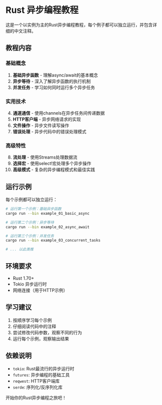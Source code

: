 # Rust 异步编程教程

这是一个以实例为主的Rust异步编程教程，每个例子都可以独立运行，并包含详细的中文注释。

## 教程内容

### 基础概念
1. **基础异步函数** - 理解async/await的基本概念
2. **异步等待** - 深入了解异步函数的执行机制
3. **并发任务** - 学习如何同时运行多个异步任务

### 实用技术
4. **通道通信** - 使用channels在异步任务间传递数据
5. **HTTP客户端** - 异步网络请求的实现
6. **文件操作** - 异步文件读写操作
7. **错误处理** - 异步代码中的错误处理模式

### 高级特性
8. **流处理** - 使用Streams处理数据流
9. **选择宏** - 使用select!宏处理多个异步操作
10. **高级模式** - 复杂的异步编程模式和最佳实践

## 运行示例

每个示例都可以独立运行：

```bash
# 运行第一个示例：基础异步函数
cargo run --bin example_01_basic_async

# 运行第二个示例：异步等待
cargo run --bin example_02_async_await

# 运行第三个示例：并发任务
cargo run --bin example_03_concurrent_tasks

# ... 以此类推
```

## 环境要求

- Rust 1.70+
- Tokio 异步运行时
- 网络连接（用于HTTP示例）

## 学习建议

1. 按顺序学习每个示例
2. 仔细阅读代码中的注释
3. 尝试修改代码参数，观察不同的行为
4. 运行每个示例，观察输出结果

## 依赖说明

- `tokio`: Rust最流行的异步运行时
- `futures`: 异步编程的基础工具
- `reqwest`: HTTP客户端库
- `serde`: 序列化/反序列化库

开始你的Rust异步编程之旅吧！ 